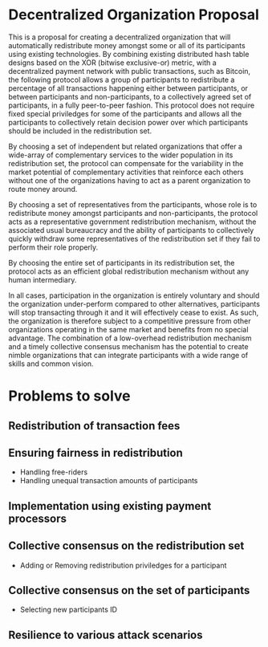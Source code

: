 Decentralized Organization Proposal
===================================

This is a proposal for creating a decentralized organization that will automatically redistribute money amongst some or all of its participants using existing technologies. By combining existing distributed hash table designs based on the XOR (bitwise exclusive-or) metric, with a decentralized payment network with public transactions, such as Bitcoin, the following protocol allows a group of participants to redistribute a percentage of all transactions happening either between participants, or between participants and non-participants, to a collectively agreed set of participants, in a fully peer-to-peer fashion. This protocol does not require fixed special priviledges for some of the participants and allows all the participants to collectively retain decision power over which participants should be included in the redistribution set. 

By choosing a set of independent but related organizations that offer a wide-array of complementary services to the wider population in its redistribution set, the protocol can compensate for the variability in the market potential of complementary activities that reinforce each others without one of the organizations having to act as a parent organization to route money around.

By choosing a set of representatives from the participants, whose role is to redistribute money amongst participants and non-participants, the protocol acts as a representative government redistribution mechanism, without the associated usual bureaucracy and the ability of participants to collectively quickly withdraw some representatives of the redistribution set if they fail to perform their role properly.

By choosing the entire set of participants in its redistribution set, the protocol acts as an efficient global redistribution mechanism without any human intermediary. 

In all cases, participation in the organization is entirely voluntary and should the organization under-perform compared to other alternatives, participants will stop transacting through it and it will effectively cease to exist. As such, the organization is therefore subject to a competitive pressure from other organizations operating in the same market and benefits from no special advantage. The combination of a low-overhead redistribution mechanism and a timely collective consensus mechanism has the potential to create nimble organizations that can integrate participants with a wide range of skills and common vision. 

Problems to solve
=================

Redistribution of transaction fees
----------------------------------

Ensuring fairness in redistribution
-----------------------------------
- Handling free-riders
- Handling unequal transaction amounts of participants

Implementation using existing payment processors
------------------------------------------------

Collective consensus on the redistribution set
----------------------------------------------
- Adding or Removing redistribution priviledges for a participant

Collective consensus on the set of participants
-----------------------------------------------
- Selecting new participants ID

Resilience to various attack scenarios
--------------------------------------









